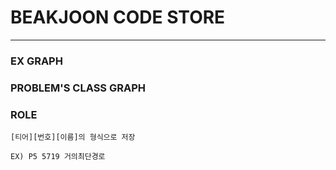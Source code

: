 # BEAKJOON CODE STORE
* * *
### EX GRAPH
### PROBLEM'S CLASS GRAPH

### ROLE
```
[티어][번호][이름]의 형식으로 저장

EX) P5 5719 거의최단경로
```
